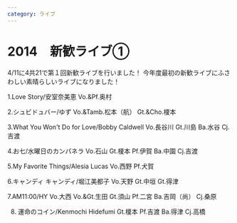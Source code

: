 ```yaml
---
category: ライブ
---
```

# 2014　新歓ライブ①

4/11に4共21で第１回新歓ライブを行いました！
今年度最初の新歓ライブにふさわしい素晴らしいライブになりました！

1.Love Story/安室奈美恵
Vo.&amp;Pf.奥村

2.シュビドュバー/ゆず
Vo.&amp;Tamb.松本（航） Gt.&amp;Cho.榎本

3.What You Won't Do for Love/Bobby Caldwell
Vo.長谷川 Gt.川島 Ba.水谷 Cj.吉渡

4.お七/水曜日のカンパネラ
Vo.石山 Gt.榎本 Pf.伊賀 Ba.中園 Cj.吉渡

5.My Favorite Things/Alesia Lucas
Vo.西野 Pf.犬賀

6.キャンディ キャンディ/堀江美都子
Vo.天野 Gt.中垣 Gt.得津

7.AM11:00/HY
Vo.大西 Vo.&amp;Gt.生田 Gt.須山 Pf.二宮 Ba.吉岡（尚） Cj.桑原

8. 運命のコイン/Kenmochi Hidefumi
Gt.榎本 Pf.吉渡 Ba.得津 Cj.高橋